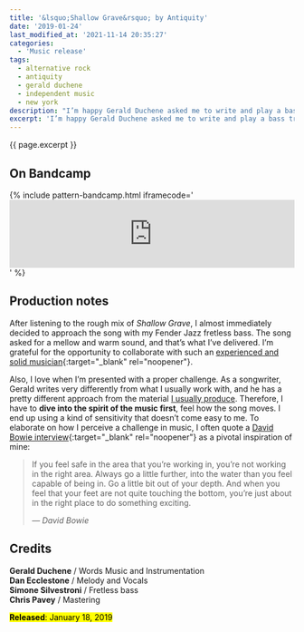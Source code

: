 ```yaml
---
title: '&lsquo;Shallow Grave&rsquo; by Antiquity'
date: '2019-01-24'
last_modified_at: '2021-11-14 20:35:27'
categories:
  - 'Music release'
tags:
  - alternative rock
  - antiquity
  - gerald duchene
  - independent music
  - new york
description: "I’m happy Gerald Duchene asked me to write and play a bass track for this beautiful song. It’s my second collaboration with his project Antiquity Sessions."
excerpt: 'I’m happy Gerald Duchene asked me to write and play a bass track for this beautiful song. It’s my second collaboration with his project Antiquity Sessions.'
---
```

<p class="lead">{{ page.excerpt }}</p>

## On Bandcamp

{% include pattern-bandcamp.html iframecode='<iframe style="border: 0; width: 100%; height: 120px;" src="https://bandcamp.com/EmbeddedPlayer/track=1048816351/size=large/bgcol=ffffff/linkcol=333333/tracklist=false/artwork=small/transparent=true/" seamless><a href="https://sessions.antiquity-music.com/track/shallow-grave">Shallow Grave by Antiquity</a></iframe>' %}

## Production notes

After listening to the rough mix of _Shallow Grave_, I almost immediately decided to approach the song with my Fender Jazz fretless bass. The song asked for a mellow and warm sound, and that’s what I’ve delivered. I’m grateful for the opportunity to collaborate with such an [experienced and solid musician](https://antiquity-music.com/){:target="_blank" rel="noopener"}.

Also, I love when I’m presented with a proper challenge. As a songwriter, Gerald writes very differently from what I usually work with, and he has a pretty different approach from the material [I usually produce](/work/). Therefore, I have to **dive into the spirit of the music first**, feel how the song moves. I end up using a kind of sensitivity that doesn’t come easy to me. To elaborate on how I perceive a challenge in music, I often quote a [David Bowie interview](https://youtu.be/7HqTQyQ6wc0){:target="_blank" rel="noopener"} as a pivotal inspiration of mine:

> If you feel safe in the area that you’re working in, you’re not working in the right area. Always go a little further, into the water than you feel capable of being in. Go a little bit out of your depth. And when you feel that your feet are not quite touching the bottom, you’re just about in the right place to do something exciting.
> 
> <cite>— David Bowie</cite>

## Credits

**Gerald Duchene** / Words Music and Instrumentation  
**Dan Ecclestone** / Melody and Vocals  
**Simone Silvestroni** / Fretless bass  
**Chris Pavey** / Mastering

<p class="detached"><mark class="m2m-highlight small"><strong>Released</strong>: January 18, 2019</mark></p>